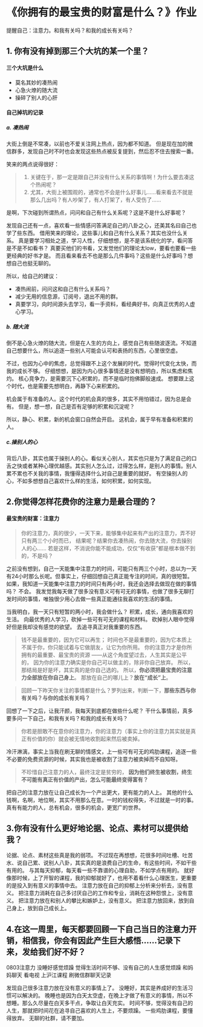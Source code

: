 # 《你拥有的最宝贵的财富是什么？》作业

提醒自己：注意力。和我有关吗？和我的成长有关吗？

## 1. 你有没有掉到那三个大坑的某一个里？
#### 三个大坑是什么
- 莫名其妙的凑热闹
- 心急火燎的随大流
- 操碎了别人的心肝

#### 自己掉坑的记录
##### a. 凑热闹
大街上倒是不常凑，以前也不爱关注网上热点，因为都不知道。
但是现在加的微信群多，发现自己时不时也会发现这些热点被反复提到，然后忍不住去搜索一番。

笑来的两点说得很好：
> 1. 关键在于，那一定是跟自己并没有什么关系的事情啊！为什么要去凑这个热闹呢？
> 2. 尤其，大街上被围观的，通常也不会是什么好事儿……看来看去不就是那么几出吗？有人吵架了，有人打架了，有人受伤了……

是啊，下次碰到所谓热点，问问和自己有什么关系呢？这是不是什么好事呢？

发现自己还有一点，喜欢看一些情感问答满足自己的八卦之心，还美其名曰自己也学了些东西。
借用笑来的理论，这些事儿和自己有什么关系？其实也没什么关系。
真是要学习相处之道，学习人性，仔细想想，是不是该系统化的学，看问答是不是不如看书？
真要买他们的书看，又发觉他们的理论太low，要看也要看一些更经典的好书才是。
而且看来看去不也是那么几件事吗？这些是什么好事吗？想想自己也挺无聊的。

所以，给自己的建议：
- 凑热闹前，问问这和自己有什么关系吗？
- 减少无用的信息源，订阅号，退出不用的群。
- 真要学习，向时间源头去学习，看一手资料，看经典好书，向真正优秀的人虚心学习。

##### b. 随大流

倒不是心急火燎的随大流，但是在人生的方向上，感觉自己有些随波逐流。不知道自己想要什么，所以追逐一些别人可能会认可和表扬的东西，心里很空虚。

不过，也因为心中的焦虑，总觉得跟不上这个发展的时代。觉得时代变化太快，而我的成长不够。
仔细想想，是因为内心很多事情还是没有想明白，所以焦虑和焦灼。
核心竞争力，是需要沉下心积累的，而不是临时抱佛脚般速成。
想要跟上这个时代，也是需要先想明白，再静下心来积累的。

机会属于有准备的人。这个时代的机会真的很多，其实不用怕错过，因为总是会有。
但是，想一想，自己是否有足够的积累和沉淀呢？

所以，静心、积累，新的机会窗口自然会开启。
这机会，属于早有准备和积累的人。

##### c.操别人的心

背后八卦，其实也属于操别人的心。看似关心别人，其实也只是为了满足自己的口舌之快或者某种心理优越感。其实别人怎么过，过得怎么样，是别人的事情。别人累不累也不关我的事情，我懂得选择什么对自己是重要的就好。
有空操别人的心，不如多想想自己喜欢什么样的生活，如何积累，如何实现。

## 2.你觉得怎样花费你的注意力是最合理的？

#### 最宝贵的财富：注意力

> 你的注意力，真的很少，一天下来，能够集中起来有产出的注意力，弄不好只有两三个小时而已，
结果呢？结果你去凑热闹，你去随大流，你去操别人的心……
若是这样，不消说你能不能成功，仅仅“有收获”都是根本做不到的，不是吗？

之前没有想到，自己一天能集中注意力的时间，可能只有两三个小时，总以为一天有24小时那么长呢。但事实上，仔细回想自己真正能专注的时间，真的很短暂。
如果，我知道一天能集中注意力的时间只有两小时，我还会选择去做现在做的事情吗？
不会。
我发觉我每天做了很多没有意义可有可无的事情，也做了很多无聊打发时间的事情，唯独很少用心去做一些真正能通往我喜欢的生活的事情。

当我明白，我一天只有短暂的两小时，我会做什么？
积累，成长，通向我喜欢的生活。
向最优秀的人学习，砍掉一些可有可无的课程和材料。
砍掉别人眼中觉得好但是我却没有感觉的欲望。
去追寻真正对我重要的东西。

> 钱不是最重要的，因为它可以再生；
时间也不是最重要的，因为它本质上不属于你，你只能试着与它做朋友，让它为你所用。
你的注意力才是你所拥有的最重要、最宝贵的资源
——从这个角度望过去，人生其实是公平的，
因为你的注意力确实是你自己可以做主的，除非你自己放弃。
所以，那结局是好是坏，其实真的是你自己选的。
所以，**你必须把最宝贵的注意力全部放在你自己身上**。
那放在自己的哪儿上？**放在“成长”上**。

> 回顾一下昨天你关注的事情都是什么？罗列出来，判断一下，**那些东西与你有关吗？与你的成长有关吗？**

回想了一下之后，让我汗颜，我每天到底都在做些什么呢？
干什么事情前，真多要多问一下自己，和我有关吗？和我的成长有关吗？

> 你若是胆敢不在意你的注意力，你的注意力（事实上你的注意力其实就是真正有价值的你）就会被无情地收割起来然后被卖掉。

冷汗淋漓，事实上当我在刷无聊的情感文，上一些可有可无的鸡肋课程，追逐一些不必要的免费资源的时候，其实我也是被收割了注意力被卖掉而不自知呀。

> 不珍惜自己注意力的人，最终注定是贫穷的，
**因为他们终生被收割，终生不可能有真正有价值的产出，怎么可能最终变得富有？**

把自己的注意力放在让自己成长为一个产出更大，更有能力的人上。
其他的什么钱啊，名啊，地位啊，其实不用那么在意。一时的钱权得失，不过就是一时的事。
真有有能力的人，总有机会，很多的机会，更宽广的世界。


## 3.你有没有什么更好地论据、论点、素材可以提供给我？

论据、论点、素材这些真是我的弱项。
不过现在再想想，花很多时间吐槽、吐苦水、说自己累、说别人八卦，其实真的是浪费自己的生命，有这些时间，不如干些有用的。
与其每天抑郁，每天看一些不靠谱的心理自助，不如学点有用的。
就好像那时候，上了开智的课程，我的抑郁就好了，也用不着看什么心理医生，更重要的是投入到有意义的事情中去。
注意力放在自己的抑郁上分析来分析去，没有意义。
把注意力消耗在自己多讨厌自己的工作和专业，消耗在这种怨恨上，没有意义。
把注意力放在和别人的攀比和嫉妒上，没有意义。
把注意力放回来，放到自己身上，放到自己成长上。

## 4.在这一周里，每天都要回顾一下自己当日的注意力开销，相信我，你会有因此产生巨大感悟……记录下来，发给我们好不好？

0803注意力 
没睡好感觉烦躁
觉得生活时间不够、没有自己的人生感觉烦躁
和妈妈聊天
看电视
上沪江课程
刷微信群聊天记录

发现自己很多注意力放在没有意义的事情上了。
没睡好，其实是养成好的生活习惯可以解决的。
晚睡也是因为白天太空虚，在晚上才做了有意义的事情，所以不想睡。那么久尽量在白天多干点，争取让白天充实。
时间不够，觉得没有自己的人生，那就把时间花在追寻自己喜欢的人生上，不要烦躁。
一些鸡肋课程，要懂得放弃。
无聊的社群，请不要加。